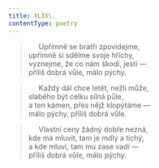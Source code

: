 ```yaml
---
title: XLIX\.
contentType: poetry
---
```


<section>

>      Upřímně se bratři zpovídejme,  
> upřímně si sdělme svoje hříchy,  
> vyznejme, že co nám škodí, jesti —  
> příliš dobrá vůle, málo pýchy.

>      Každý dál chce letět, nežli může,  
> slabého být celku silná půle,  
> a ten kámen, přes nějž klopýtáme —  
> málo pýchy, příliš dobrá vůle.

>      Vlastní ceny žádný dobře nezná,  
> kde má mluvit, tam je mdlý a tichý,  
> a kde mluví, tam mu zase vadí —  
> příliš dobrá vůle, málo pýchy.

</section>
